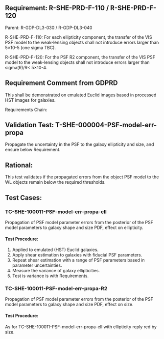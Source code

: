 ## Requirement: R-SHE-PRD-F-110 / R-SHE-PRD-F-120

Parent: R-GDP-DL3-030 / R-GDP-DL3-040

R-SHE-PRD-F-110: For each ellipticity component, the transfer of the VIS PSF model to the weak-lensing objects shall not
introduce errors larger than 5×10-5 (one sigma TBC).

R-SHE-PRD-F-120: For the PSF R2 component, the transfer of the VIS PSF model to the weak-lensing objects shall not
introduce errors larger than sigma(R)/R< 5×10-4.

## Requirement Comment from GDPRD

This shall be demonstrated on emulated Euclid images based in processed HST images for galaxies.

Requirements Chain:

## Validation Test: T-SHE-000004-PSF-model-err-propa

Propagate the uncertainty in the PSF to the galaxy ellipticity and size, and ensure below Requirement.

## Rational:

This test validates if the propagated errors from the object PSF model to the WL objects remain below the required
thresholds.

## Test Cases:

### TC-SHE-100011-PSF-model-err-propa-ell

Propagation of PSF model parameter errors from the posterior of the PSF model parameters to galaxy shape and size PDF,
effect on ellipticity.

#### Test Procedure:

1. Applied to emulated (HST) Euclid galaxies.
1. Apply shear estimation to galaxies with fiducial PSF parameters.
1. Repeat shear estimation with a range of PSF parameters based in parameter uncertainties.
1. Measure the variance of galaxy ellipticities.
1. Test is variance is with Requirements.

### TC-SHE-100011-PSF-model-err-propa-R2

Propagation of PSF model parameter errors from the posterior of the PSF model parameters to galaxy shape and size PDF,
effect on size.

#### Test Procedure:

As for TC-SHE-100011-PSF-model-err-propa-ell with ellipticity reply red by size.
